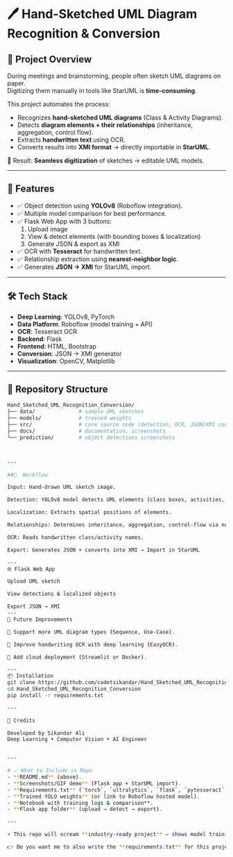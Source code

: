 # 🖊️ Hand-Sketched UML Diagram Recognition & Conversion

## 📌 Project Overview
During meetings and brainstorming, people often sketch UML diagrams on paper.  
Digitizing them manually in tools like StarUML is **time-consuming**.  

This project automates the process:
- Recognizes **hand-sketched UML diagrams** (Class & Activity Diagrams).
- Detects **diagram elements + their relationships** (inheritance, aggregation, control flow).
- Extracts **handwritten text** using OCR.
- Converts results into **XMI format** → directly importable in **StarUML**.

🚀 Result: **Seamless digitization** of sketches → editable UML models.

---

## 🎯 Features
- ✅ Object detection using **YOLOv8** (Roboflow integration).
- ✅ Multiple model comparison for best performance.
- ✅ Flask Web App with 3 buttons:
  1. Upload image  
  2. View & detect elements (with bounding boxes & localization)  
  3. Generate JSON & export as XMI  
- ✅ OCR with **Tesseract** for handwritten text.
- ✅ Relationship extraction using **nearest-neighbor logic**.
- ✅ Generates **JSON → XMI** for StarUML import.

---

## 🛠️ Tech Stack
- **Deep Learning**: YOLOv8, PyTorch  
- **Data Platform**: Roboflow (model training + API)  
- **OCR**: Tesseract OCR  
- **Backend**: Flask  
- **Frontend**: HTML, Bootstrap  
- **Conversion**: JSON → XMI generator  
- **Visualization**: OpenCV, Matplotlib  

---

## 📂 Repository Structure
```bash
Hand_Sketched_UML_Recognition_Conversion/
├── data/              # sample UML sketches
├── models/            # trained weights
├── src/               # core source code (detection, OCR, JSON/XMI conversion), web app with Flask
├── docs/              # documentation, screenshots
└── prediction/        # object detections screenshots



---

##🚀  Workflow

Input: Hand-drawn UML sketch image.

Detection: YOLOv8 model detects UML elements (class boxes, activities, arrows).

Localization: Extracts spatial positions of elements.

Relationships: Determines inheritance, aggregation, control-flow via nearest neighbor.

OCR: Reads handwritten class/activity names.

Export: Generates JSON + converts into XMI → Import in StarUML

---
🌐 Flask Web App

Upload UML sketch

View detections & localized objects

Export JSON → XMI
---
📖 Future Improvements

🔹 Support more UML diagram types (Sequence, Use-Case).

🔹 Improve handwriting OCR with deep learning (EasyOCR).

🔹 Add cloud deployment (Streamlit or Docker).

---
📦 Installation
git clone https://github.com/cadetsikandar/Hand_Sketched_UML_Recognition_Conversion.git
cd Hand_Sketched_UML_Recognition_Conversion
pip install -r requirements.txt

---

🙌 Credits

Developed by Sikandar Ali
Deep Learning • Computer Vision • AI Engineer


---

# ✅ What to Include in Repo
- **README.md** (above).  
- **Screenshots/GIF demo** (Flask app + StarUML import).  
- **Requirements.txt** (`torch`, `ultralytics`, `flask`, `pytesseract`, etc.).  
- **Trained YOLO weights** (or link to Roboflow hosted model).  
- **Notebook with training logs & comparison**.  
- **Flask app folder** (upload → detect → export).  

---

⚡ This repo will scream **industry-ready project** — shows model training, API integration, deployment, automation, AND a real-world use case.  

👉 Do you want me to also write the **requirements.txt** for this project (with all necessary libraries: YOLOv8,Flask, Tesseract, Roboflow API, etc.) so you can directly plug it in?
